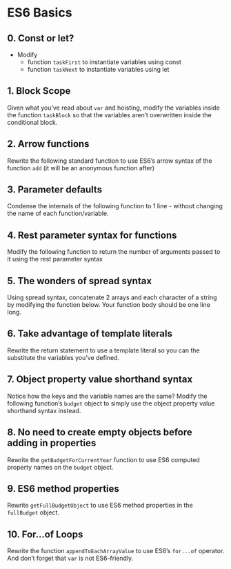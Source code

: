 # ES6 Basics

## 0. Const or let?
- Modify
    - function `taskFirst` to instantiate variables using const
    - function `taskNext` to instantiate variables using let

## 1. Block Scope
Given what you’ve read about `var` and hoisting, modify the variables inside the function `taskBlock` so that the variables aren’t overwritten inside the conditional block.

## 2. Arrow functions
Rewrite the following standard function to use ES6’s arrow syntax of the function `add` (it will be an anonymous function after)

## 3. Parameter defaults
Condense the internals of the following function to 1 line - without changing the name of each function/variable.

## 4. Rest parameter syntax for functions
Modify the following function to return the number of arguments passed to it using the rest parameter syntax

## 5. The wonders of spread syntax
Using spread syntax, concatenate 2 arrays and each character of a string by modifying the function below. Your function body should be one line long.

## 6. Take advantage of template literals
Rewrite the return statement to use a template literal so you can the substitute the variables you’ve defined.

## 7. Object property value shorthand syntax
Notice how the keys and the variable names are the same?
Modify the following function’s `budget` object to simply use the object property value shorthand syntax instead.

## 8. No need to create empty objects before adding in properties
Rewrite the `getBudgetForCurrentYear` function to use ES6 computed property names on the `budget` object.

## 9. ES6 method properties
Rewrite `getFullBudgetObject` to use ES6 method properties in the `fullBudget` object.

## 10. For...of Loops
Rewrite the function `appendToEachArrayValue` to use ES6’s `for...of` operator. And don’t forget that `var` is not ES6-friendly.
